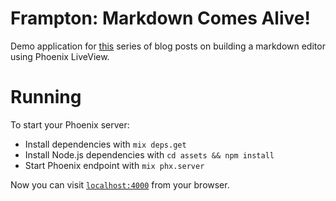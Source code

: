 # Frampton: Markdown Comes Alive!

Demo application for [this](#tODO) series of blog posts on building a markdown editor using Phoenix LiveView.

# Running
To start your Phoenix server:

  * Install dependencies with `mix deps.get`
  * Install Node.js dependencies with `cd assets && npm install`
  * Start Phoenix endpoint with `mix phx.server`

Now you can visit [`localhost:4000`](http://localhost:4000) from your browser.
